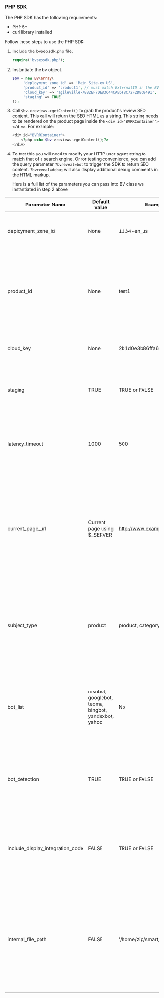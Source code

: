 ### PHP SDK

The PHP SDK has the following requirements:
* PHP 5+
* curl library installed

Follow these steps to use the PHP SDK:

1. Include the bvseosdk.php file:  	
    
    ```php
    require('bvseosdk.php');
    ```
	
2. Instantiate the bv object.
    ```php
    $bv = new BV(array(
         'deployment_zone_id' => 'Main_Site-en_US',
         'product_id' => 'product1', // must match ExternalID in the BV product feed
         'cloud_key' => 'agileville-78B2EF7DE83644CAB5F8C72F2D8C8491', // Get from the config hub. On the left panel, click "Technical Setup" > "SEO Configuration." The value will be in the "Cloud Key" field.
         'staging' => TRUE
    ));
    ```

3. Call `$bv->reviews->getContent()` to grab the product's review SEO content.  This call will return the SEO HTML as a string. This string needs to be rendered on the product page inside the `<div id="BVRRContainer"></div>`. For example: 
    ```php
    <div id="BVRRContainer">
        <?php echo $bv->reviews->getContent();?>
    </div>
    ```
4. To test this you will need to modify your HTTP user agent string to match that of a search engine. Or for testing convenience, you can add the query parameter `?bvreveal=bot` to trigger the SDK to return SEO content. `?bvreveal=debug` will also display additional debug comments in the HTML markup.

    Here is a full list of the parameters you can pass into BV class we instantiated in step 2 above


Parameter Name | Default value | Example Value(s) | Required | Notes
------------ | ------------- | ------------ | ------------ | ------------
deployment_zone_id |  None | 1234-en_us | Yes | Sometimes this is also referred to as your display code. |
product_id |  None | test1 | Yes | The product ID needs to match the product ID you reference in your product data feed and use to power your display of UGC.|
cloud_key |  None | 2b1d0e3b86ffa60cb2079dea11135c1e | Yes | Will be provided by your Bazaarvoice team.  |
staging |  TRUE | TRUE or FALSE | No | Toggle if the SDK should pull SEO content from staging or production. |
latency_timeout | 1000 | 500 | No | Integer in ms. Determines how much time the request will be given before timing out. 
current_page_url | Current page using $_SERVER |  http://www.example.com/pdp/test1 | No | If a current URL is not provided, the current page URL will be used instead.  You will want to provide the URL if you use query parameters or # in your URLs that you don't want Google to index. |
subject_type | product | product, category | No | Reviews will always have this value set to product.  This is used only for questions that can be submitted against a category or a product. |
bot_list | msnbot, googlebot, teoma, bingbot, yandexbot, yahoo | No | Any regex valid expression | Regular expression used to determine whether or not the current request is a bot (checking against user agent header) |
bot_detection | TRUE | TRUE or FALSE | No | Used for clients who are behind a CDN and want the SDK to return SEO content with every call. |
include_display_integration_code |  FALSE | TRUE or FALSE | No | If you want the SDK to also include the JavaScript to power display as well.  You will need to include the bvapi.js file seperately.  |
internal_file_path |  FALSE | '/home/zip/smart_seo/ | No | If you want to still download the zip file of SEO content and serve it from disk, you can pass the SDK an aboslute path to the unzipped folder of Smart SEO content.  |
